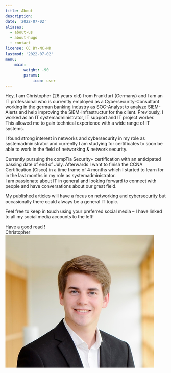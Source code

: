 ```yaml
---
title: About
description: 
date: '2022-07-02'
aliases:
  - about-us
  - about-hugo
  - contact
license: CC BY-NC-ND
lastmod: '2022-07-02'
menu:
    main: 
        weight: -90
        params:
            icon: user
---
```


Hey, I am Christopher (26 years old) from Frankfurt (Germany) and I am an IT professional who is currently employed as a Cybersecurity-Consultant working in the german banking industry as SOC-Analyst to analyze SIEM-Alerts and help improving the SIEM-Infrastructur for the client.
Previously, I worked as an IT systemadministrator, IT support and IT project worker.  
This allowed me to gain technical experience with a wide range of IT systems.

I found strong interest in networks and cybersecurity in my role as systemadministrator and currently I am studying for certificates to soon be able to work in the field of networking & network security.

Currently pursuing the compTia Security+ certification with an anticipated passing date of end of July. 
Afterwards I want to finish the CCNA Certification (Cisco) in a time frame of 4 months which I started to learn for in the last months in my role as systemadministrator.  
I am passionate about IT in general and looking forward to connect with people and have conversations about our great field.

My published articles will have a focus on networking and cybersecurity but occasionally there could always be a general IT topic.

Feel free to keep in touch using your preferred social media – I have linked to all my social media accounts to the left!

Have a good read !  
Christopher  
![New Blue Router Symbol](christopher-3.png) 
